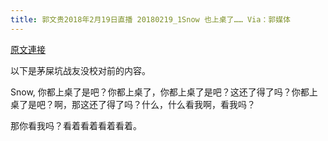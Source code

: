 ```yaml
---
title: 郭文贵2018年2月19日直播 20180219_1Snow 也上桌了…… Via：郭媒体
---
```


[原文連接](https://gnews.org/ThreadView/53477210)

以下是茅屎坑战友没校对前的内容。

  Snow, 你都上桌了是吧？你都上桌了，你都上桌了是吧？这还了得了吗？你都上桌了是吧？啊，那这还了得了吗？什么，什么看我啊，看我吗？

  那你看我吗？看着看着看着看着。
